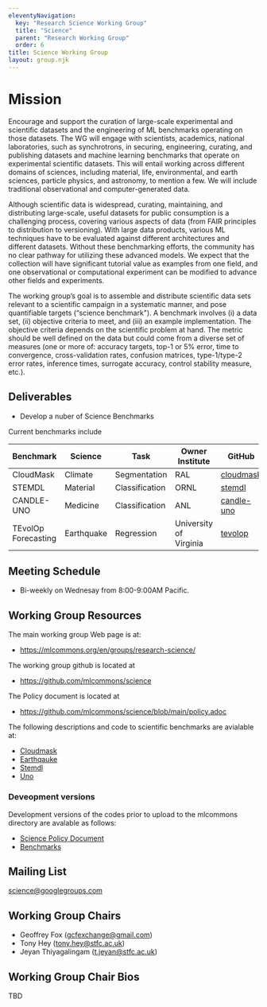 ```yaml
---
eleventyNavigation:
  key: "Research Science Working Group"
  title: "Science"
  parent: "Research Working Group"
  order: 6
title: Science Working Group
layout: group.njk
---
```


# Mission

Encourage and support the curation of large-scale experimental and
scientific datasets and the engineering of ML benchmarks operating on
those datasets. The WG will engage with scientists, academics,
national laboratories, such as synchrotrons, in securing, engineering,
curating, and publishing datasets and machine learning benchmarks that
operate on experimental scientific datasets. This will entail working
across different domains of sciences, including material, life,
environmental, and earth sciences, particle physics, and astronomy, to
mention a few. We will include traditional observational and
computer-generated data.

Although scientific data is widespread, curating, maintaining, and
distributing large-scale, useful datasets for public consumption is a
challenging process, covering various aspects of data (from FAIR
principles to distribution to versioning). With large data products,
various ML techniques have to be evaluated against different
architectures and different datasets. Without these benchmarking
efforts, the community has no clear pathway for utilizing these
advanced models. We expect that the collection will have significant
tutorial value as examples from one field, and one observational or
computational experiment can be modified to advance other fields and
experiments.

The working group’s goal is to assemble and distribute scientific data
sets relevant to a scientific campaign in a systematic manner, and
pose quantifiable targets (“science benchmark"). A benchmark involves
(i) a data set, (ii) objective criteria to meet, and (iii) an example
implementation. The objective criteria depends on the scientific
problem at hand. The metric should be well defined on the data but
could come from a diverse set of measures (one or more of: accuracy
targets, top-1 or 5% error, time to convergence, cross-validation
rates, confusion matrices, type-1/type-2 error rates, inference times,
surrogate accuracy, control stability measure, etc.).  

## Deliverables

* Develop a nuber of Science Benchmarks

Current benchmarks include


| Benchmark 	| Science 	 | Task              | 	Owner Institute | 	GitHub                                                               |
| --- |-----------|-------------------| --- |-----------------------------------------------------------------------|
| CloudMask 	| Climate 	 | Segmentation      | 	RAL 	| [cloudmask](https://github.com/mlcommons/science/blob/main/benchmarks/cloudmask/README.md) |
| STEMDL | 	Material | 	Classification 	 | ORNL 	    | [stemdl](https://github.com/mlcommons/science/tree/main/benchmarks/stemdl)                                            |
| CANDLE-UNO | 	Medicine | 	Classification   |	ANL | 	[candle-uno](https://github.com/mlcommons/science/tree/main/benchmarks/uno)                                          |
| TEvolOp Forecasting |	Earthquake | 	Regression 	     | University of Virginia | 	[tevolop](https://github.com/mlcommons/science/tree/main/benchmarks/earthquake)                                      |


## Meeting Schedule

* Bi-weekly on Wednesay from 8:00-9:00AM Pacific.

## Working Group Resources

The main working group Web page is at: 

* <https://mlcommons.org/en/groups/research-science/>

The working group github is located at 

* <https://github.com/mlcommons/science>

The Policy document is located at 

* <https://github.com/mlcommons/science/blob/main/policy.adoc>

The following descriptions and code to scientific benchmarks are avialable at:

* [Cloudmask](https://github.com/mlcommons/science/blob/main/benchmarks/cloudmask/README.md)
* [Earthqauke](https://github.com/mlcommons/science/blob/main/benchmarks/earthquake/README.md)
* [Stemdl](https://github.com/mlcommons/science/tree/main/benchmarks/stemdl)
* [Uno](https://github.com/mlcommons/science/tree/main/benchmarks/uno)

### Deveopment versions 

Development versions of the codes prior to upload to the mlcommons directory are avalable as follows:

* [Science Policy Document](https://github.com/laszewsk/mlcommons/blob/main/www/content/en/docs/policy.adoc)
* [Benchmarks](https://github.com/laszewsk/mlcommons/tree/main/benchmarks)


## Mailing List

science@googlegroups.com

## Working Group Chairs

  * Geoffrey Fox (gcfexchange@gmail.com) 
  * Tony Hey (tony.hey@stfc.ac.uk) 
  * Jeyan Thiyagalingam (t.jeyan@stfc.ac.uk)

## Working Group Chair Bios

TBD


